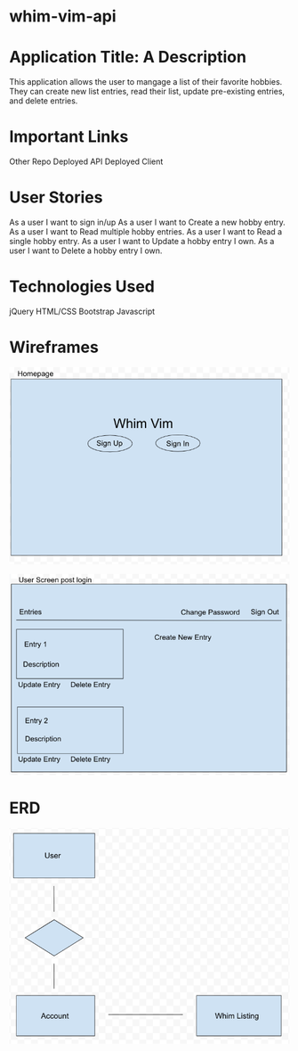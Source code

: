 # whim-vim-api

# Application Title: A Description
This application allows the user to mangage a list of their favorite hobbies. They can create new list entries, read their list, update pre-existing entries, and delete entries.

# Important Links
Other Repo
Deployed API
Deployed Client

# User Stories
As a user I want to sign in/up
As a user I want to Create a new hobby entry.
As a user I want to Read multiple hobby entries.
As a user I want to Read a single hobby entry.
As a user I want to Update a hobby entry I own.
As a user I want to Delete a hobby entry I own.

# Technologies Used
jQuery
HTML/CSS
Bootstrap
Javascript

# Wireframes
![Homepage image](/images/Whim_Vim_Homepage.png)

![User Screen image](/images/Whim_Vim_User_screen.png)

# ERD
![ERD image](/images/Whim_Vim_ERD.png)
